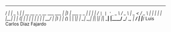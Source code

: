    _____                              ____                  
  / ____|                            |  _ \ 
 | |  __    __ _   _ __ ___     ___  | |_) |   ___    _   _ 
 | | |_ |  / _` | | '_ ` _ \   / _ \ |  _ <   / _ \  | | | |
 | |__| | | (_| | | | | | | | |  __/ | |_) | | (_) | | |_| |
  \_____|  \__,_| |_| |_| |_|  \___| |____/   \___/   \__, |
                                                       __/ |
                                                      |___/
                    Luis Carlos Diaz Fajardo
